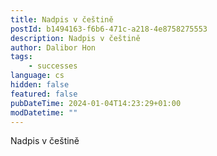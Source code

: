 ```yaml
---
title: Nadpis v češtině
postId: b1494163-f6b6-471c-a218-4e8758275553
description: Nadpis v češtině
author: Dalibor Hon
tags:
    - successes
language: cs
hidden: false
featured: false
pubDateTime: 2024-01-04T14:23:29+01:00
modDatetime: ""
---
```


Nadpis v češtině
